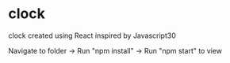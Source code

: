 # clock

clock created using React
inspired by Javascript30

Navigate to folder -> Run "npm install" -> Run "npm start" to view
